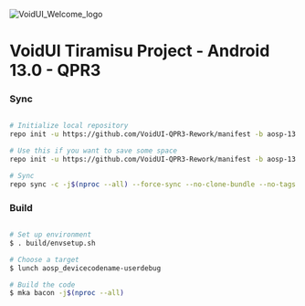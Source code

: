 ![VoidUI_Welcome_logo](https://github.com/VoidUI-Tiramisu/manifest/assets/34755141/34db2823-4fe0-4d21-ae68-d144165aec26)

# VoidUI Tiramisu Project - Android 13.0 - QPR3


### Sync ###

```bash

# Initialize local repository
repo init -u https://github.com/VoidUI-QPR3-Rework/manifest -b aosp-13

# Use this if you want to save some space
repo init -u https://github.com/VoidUI-QPR3-Rework/manifest -b aosp-13 --depth=10

# Sync
repo sync -c -j$(nproc --all) --force-sync --no-clone-bundle --no-tags
```

### Build ###

```bash

# Set up environment
$ . build/envsetup.sh

# Choose a target
$ lunch aosp_devicecodename-userdebug

# Build the code
$ mka bacon -j$(nproc --all)
```
